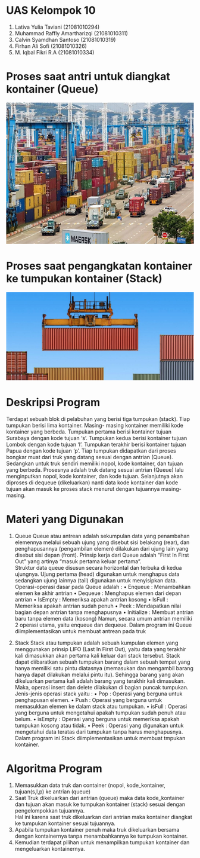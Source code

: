 # UAS Kelompok 10
1.	Lativa Yulia Taviani 			(21081010294)
2.	Muhammad Raffly Amartharizqi		(21081010311)
3.	Calvin Syamdhan Santoso 		(21081010319)
4.	Firhan Ali Sofi 			(21081010326)
5.	M. Iqbal Fikri R.A 			(21081010334)


# Proses saat antri untuk diangkat kontainer (Queue)
![alt text](https://github.com/RaflyAmartharizqi/uaskelompok10/blob/main/WhatsApp%20Image%202022-12-27%20at%2013.32.19.jpg)

# Proses saat pengangkatan kontainer ke tumpukan kontainer (Stack)
![alt text](https://github.com/RaflyAmartharizqi/uaskelompok10/blob/main/WhatsApp%20Image%202022-12-27%20at%2013.31.48.jpg)

# Deskripsi Program 
  
  Terdapat sebuah blok di pelabuhan yang berisi tiga tumpukan (stack). Tiap tumpukan berisi lima kontainer. Masing- masing kontainer memiliki kode kontainer yang
  berbeda. Tumpukan pertama berisi kontainer tujuan Surabaya dengan kode tujuan ‘s’. Tumpukan kedua berisi kontainer tujuan Lombok dengan kode tujuan ‘l’. Tumpukan 
  terakhir berisi kontainer tujuan Papua dengan kode tujuan ‘p’. Tiap tumpukan didapatkan dari proses bongkar muat dari truk yang datang sesuai dengan antrian (Queue). 
  Sedangkan untuk truk sendiri memiliki nopol, kode kontainer, dan tujuan yang berbeda. Prosesnya adalah truk datang sesuai antrian (Queue) lalu menginputkan nopol, kode 
  kontainer, dan kode tujuan. Selanjutnya akan diproses di dequeue (dikeluarkan) nanti data kode kontainer dan kode tujuan akan masuk ke proses stack menurut dengan 
  tujuannya masing-masing. 

# Materi yang Digunakan 
  1. Queue
	Queue atau antrean adalah sekumpulan data yang penambahan elemennya melalui sebuah ujung yang disebut sisi belakang (rear), dan penghapusannya (pengambilan elemen) 
  dilakukan dari ujung lain yang disebut sisi depan (front). Prinsip kerja dari Queue adalah “First In First Out” yang artinya “masuk pertama keluar pertama”.      
  Struktur 
  data queue disusun secara horizontal dan terbuka di kedua ujungnya. Ujung pertama (head) digunakan untuk menghapus data sedangkan ujung lainnya (tail) digunakan 
  untuk 
  menyisipkan data. Operasi-operasi dasar pada Queue adalah :
      •	Enqueue	: Menambahkan elemen ke akhir antrian
      •	Dequeue	: Menghapus elemen dari depan antrian
      •	IsEmpty	: Memeriksa apakah antrian kosong
      •	IsFull		: Memeriksa apakah antrian sudah penuh
      •	Peek		: Mendapatkan nilai bagian depan antrian tanpa menghapusnya
      •	Initialize	: Membuat antrian baru tanpa elemen data (kosong)
  Namun, secara umum antrian memiliki 2 operasi utama, yaitu enqueue dan dequeue.
  Dalam program ini Queue diimplementasikan untuk membuat antrean pada truk
  
  2.	Stack
	Stack atau tumpukan adalah sebuah kumpulan elemen yang menggunakan prinsip LIFO (Last In First Out), yaitu data yang terakhir kali dimasukkan akan pertama kali 
  keluar dari stack tersebut. Stack dapat diibaratkan sebuah tumpukan barang dalam sebuah tempat yang hanya memiliki satu pintu diatasnya (memasukan dan mengambil 
  barang hanya dapat dilakukan melalui pintu itu). Sehingga barang yang akan dikeluarkan pertama kali adalah barang yang terakhir kali dimasukan. Maka, operasi insert 
  dan delete dilakukan di bagian puncak tumpukan.  Jenis-jenis operasi stack yaitu :
        •	Pop		: Operasi yang berguna untuk penghapusan elemen.
        •	Push		: Operasi yang berguna untuk memasukkan elemen ke dalam stack atau tumpukan.
        •	isFull		: Operasi yang berguna untuk mengetahui apakah tumpukan sudah penuh atau belum.
        •	isEmpty 	: Operasi yang berguna untuk memeriksa apakah tumpukan kosong atau tidak.
        •	Peek 		: Operasi yang digunakan untuk mengetahui data teratas dari tumpukan tanpa harus menghapusnya.
  Dalam program ini Stack diimplementasikan untuk membuat tmpukan kontainer.

# Algoritma Program 
  
  1. Memasukkan  data truk dan container (nopol, kode_kontainer, tujuan(s,l,p) ke antrian (queue)
  2. Saat Truk dikeluarkan dari antrian (queue) maka data kode_kontainer dan tujuan akan masuk ke tumpukan kontainer (stack) sesuai dengan pengelompokkan tujuannya.  
     Hal ini karena saat truk dikeluarkan dari antrian maka kontainer diangkat ke tumpukan kontainer sesuai tujuannya.
  3. Apabila tumpukan kontainer penuh maka truk dikeluarkan bersama dengan kontainernya tanpa menambahkannya ke tumpukan kontainer.
  4. Kemudian terdapat pilihan untuk menampilkan tumpukan kontainer dan mengeluarkan kontainernya.
